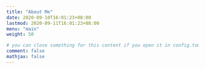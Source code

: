 ```yaml
---
title: "About Me"
date: 2020-09-10T16:01:23+08:00
lastmod: 2020-09-11T16:01:23+08:00
menu: "main"
weight: 50

# you can close something for this content if you open it in config.toml.
comment: false
mathjax: false
---
```

